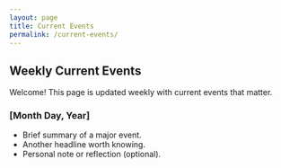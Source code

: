 ```yaml
---
layout: page
title: Current Events
permalink: /current-events/
---
```


## Weekly Current Events

Welcome! This page is updated weekly with current events that matter.

### [Month Day, Year]
- Brief summary of a major event.
- Another headline worth knowing.
- Personal note or reflection (optional).
